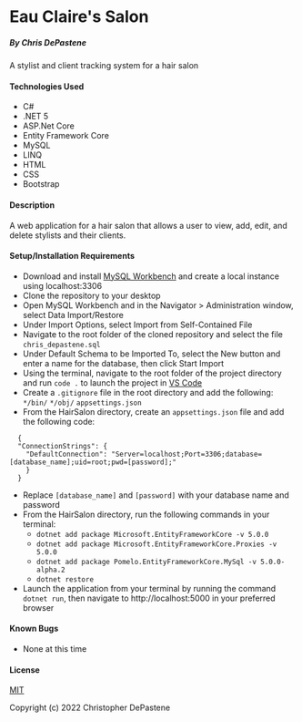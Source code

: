 # Eau Claire's Salon
##### By Chris DePastene
A stylist and client tracking system for a hair salon
#### Technologies Used
* C#
* .NET 5
* ASP.Net Core
* Entity Framework Core
* MySQL
* LINQ
* HTML
* CSS
* Bootstrap

#### Description
A web application for a hair salon that allows a user to view, add, edit, and delete stylists and their clients.

#### Setup/Installation Requirements
* Download and install [MySQL Workbench](https://www.mysql.com/products/workbench/) and create a local instance using localhost:3306
* Clone the repository to your desktop
* Open MySQL Workbench and in the Navigator > Administration window, select Data Import/Restore
* Under Import Options, select Import from Self-Contained File
* Navigate to the root folder of the cloned repository and select the file `chris_depastene.sql`
* Under Default Schema to be Imported To, select the New button and enter a name for the database, then click Start Import
* Using the terminal, navigate to the root folder of the project directory and run `code .` to launch the project in [VS Code](https://code.visualstudio.com/download)
* Create a `.gitignore` file in the root directory and add the following: `*/bin/` `*/obj/` `appsettings.json`
* From the HairSalon directory, create an `appsettings.json` file and add the following code: 
```
  {
  "ConnectionStrings": {
    "DefaultConnection": "Server=localhost;Port=3306;database=[database_name];uid=root;pwd=[password];"
    }
  }
```
* Replace `[database_name]` and `[password]` with your database name and password
* From the HairSalon directory, run the following commands in your terminal:
    * `dotnet add package Microsoft.EntityFrameworkCore -v 5.0.0`
    * `dotnet add package Microsoft.EntityFrameworkCore.Proxies -v 5.0.0`
    * `dotnet add package Pomelo.EntityFrameworkCore.MySql -v 5.0.0-alpha.2`
    *  `dotnet restore`
* Launch the application from your terminal by running the command `dotnet run`, then navigate to http://localhost:5000 in your preferred browser

#### Known Bugs
* None at this time

#### License
[MIT](https://opensource.org/licenses/MIT)

Copyright (c) 2022 Christopher DePastene